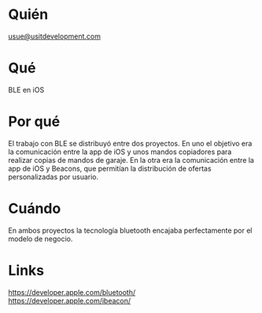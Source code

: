 # Quién
usue@usitdevelopment.com
# Qué
BLE en iOS
# Por qué
El trabajo con BLE se distribuyó entre dos proyectos. En uno el objetivo era la comunicación entre la app de iOS y unos mandos copiadores para realizar copias de mandos de garaje. En la otra era la comunicación entre la app de iOS y Beacons, que permitían la distribución de ofertas personalizadas por usuario.
# Cuándo
En ambos proyectos la tecnología bluetooth encajaba perfectamente por el modelo de negocio.
# Links
https://developer.apple.com/bluetooth/
https://developer.apple.com/ibeacon/
